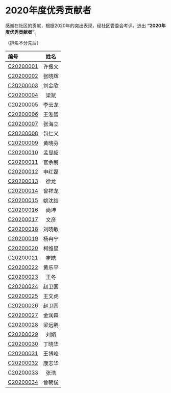 # 2020年度优秀贡献者

感谢在社区的贡献，根据2020年的突出表现，经社区管委会考评，选出 **“2020年度优秀贡献者”**。

（排名不分先后）

| 编号                                                                                                                     |  姓名  |
| :----------------------------------------------------------------------------------------------------------------------- | :----: |
| [C20200001](https://raw.githubusercontent.com/cloudnativeto/community/master/certificate/2020/contributor/C20200001.png) | 许振文 |
| [C20200002](https://raw.githubusercontent.com/cloudnativeto/community/master/certificate/2020/contributor/C20200002.png) | 张晓辉 |
| [C20200003](https://raw.githubusercontent.com/cloudnativeto/community/master/certificate/2020/contributor/C20200003.png) | 刘金欣 |
| [C20200004](https://raw.githubusercontent.com/cloudnativeto/community/master/certificate/2020/contributor/C20200004.png) |  梁斌  |
| [C20200005](https://raw.githubusercontent.com/cloudnativeto/community/master/certificate/2020/contributor/C20200005.png) | 李云龙 |
| [C20200006](https://raw.githubusercontent.com/cloudnativeto/community/master/certificate/2020/contributor/C20200006.png) | 王泓智 |
| [C20200007](https://raw.githubusercontent.com/cloudnativeto/community/master/certificate/2020/contributor/C20200007.png) | 张海立 |
| [C20200008](https://raw.githubusercontent.com/cloudnativeto/community/master/certificate/2020/contributor/C20200008.png) | 包仁义 |
| [C20200009](https://raw.githubusercontent.com/cloudnativeto/community/master/certificate/2020/contributor/C20200009.png) | 黄晓芬 |
| [C20200010](https://raw.githubusercontent.com/cloudnativeto/community/master/certificate/2020/contributor/C20200010.png) | 孟显超 |
| [C20200011](https://raw.githubusercontent.com/cloudnativeto/community/master/certificate/2020/contributor/C20200011.png) | 官余鹏 |
| [C20200012](https://raw.githubusercontent.com/cloudnativeto/community/master/certificate/2020/contributor/C20200012.png) | 申红磊 |
| [C20200013](https://raw.githubusercontent.com/cloudnativeto/community/master/certificate/2020/contributor/C20200013.png) |  徐龙  |
| [C20200014](https://raw.githubusercontent.com/cloudnativeto/community/master/certificate/2020/contributor/C20200014.png) | 曾祥龙 |
| [C20200015](https://raw.githubusercontent.com/cloudnativeto/community/master/certificate/2020/contributor/C20200015.png) | 姚沈结 |
| [C20200016](https://raw.githubusercontent.com/cloudnativeto/community/master/certificate/2020/contributor/C20200016.png) |  尚坤  |
| [C20200017](https://raw.githubusercontent.com/cloudnativeto/community/master/certificate/2020/contributor/C20200017.png) |  文彦  |
| [C20200018](https://raw.githubusercontent.com/cloudnativeto/community/master/certificate/2020/contributor/C20200018.png) | 刘晓敏 |
| [C20200019](https://raw.githubusercontent.com/cloudnativeto/community/master/certificate/2020/contributor/C20200019.png) | 杨冉宁 |
| [C20200020](https://raw.githubusercontent.com/cloudnativeto/community/master/certificate/2020/contributor/C20200020.png) | 柯维星 |
| [C20200021](https://raw.githubusercontent.com/cloudnativeto/community/master/certificate/2020/contributor/C20200021.png) |  崔皓  |
| [C20200022](https://raw.githubusercontent.com/cloudnativeto/community/master/certificate/2020/contributor/C20200022.png) | 黄乐平 |
| [C20200023](https://raw.githubusercontent.com/cloudnativeto/community/master/certificate/2020/contributor/C20200023.png) |  王冬  |
| [C20200024](https://raw.githubusercontent.com/cloudnativeto/community/master/certificate/2020/contributor/C20200024.png) | 赵卫国 |
| [C20200025](https://raw.githubusercontent.com/cloudnativeto/community/master/certificate/2020/contributor/C20200025.png) | 王文虎 |
| [C20200026](https://raw.githubusercontent.com/cloudnativeto/community/master/certificate/2020/contributor/C20200026.png) | 赵卫国 |
| [C20200027](https://raw.githubusercontent.com/cloudnativeto/community/master/certificate/2020/contributor/C20200027.png) | 金润森 |
| [C20200028](https://raw.githubusercontent.com/cloudnativeto/community/master/certificate/2020/contributor/C20200028.png) | 梁远鹏 |
| [C20200029](https://raw.githubusercontent.com/cloudnativeto/community/master/certificate/2020/contributor/C20200029.png) |  刘娟  |
| [C20200030](https://raw.githubusercontent.com/cloudnativeto/community/master/certificate/2020/contributor/C20200030.png) | 丁晓华 |
| [C20200031](https://raw.githubusercontent.com/cloudnativeto/community/master/certificate/2020/contributor/C20200031.png) | 王博峰 |
| [C20200032](https://raw.githubusercontent.com/cloudnativeto/community/master/certificate/2020/contributor/C20200032.png) | 康志华 |
| [C20200033](https://raw.githubusercontent.com/cloudnativeto/community/master/certificate/2020/contributor/C20200033.png) |  张浩  |
| [C20200034](https://raw.githubusercontent.com/cloudnativeto/community/master/certificate/2020/contributor/C20200034.png) | 曾朝俊 |